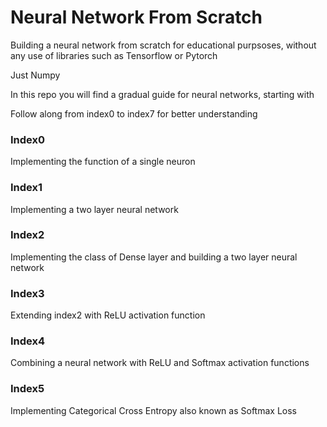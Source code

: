 # Neural Network From Scratch
Building a neural network from scratch for educational purpsoses, without any use of libraries such as Tensorflow or Pytorch

Just Numpy

In this repo you will find a gradual guide for neural networks, starting with

Follow along from index0 to index7 for better understanding

### Index0
Implementing the function of a single neuron

### Index1
Implementing a two layer neural network

### Index2
Implementing the class of Dense layer and building a two layer neural network 

### Index3
Extending index2 with ReLU activation function

### Index4
Combining a neural network with ReLU and Softmax activation functions

### Index5
Implementing Categorical Cross Entropy also known as Softmax Loss 
